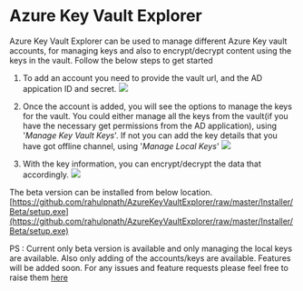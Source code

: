 # Azure Key Vault Explorer
Azure Key Vault Explorer can be used to manage different Azure Key vault accounts, for managing keys and also to encrypt/decrypt content using the keys in the vault.
Follow the below steps to get started
 
1. To add an account you need to provide the vault url, and the AD appication ID and secret. 
![](https://raw.githubusercontent.com/rahulpnath/AzureKeyVaultExplorer/master/Images/AddAccount.png)

2. Once the account is added, you will see the options to manage the keys for the vault. You could either manage all the keys from the vault(if you have the necessary get permissions from the AD application), using '*Manage Key Vault Keys*'. If not you can add the key details that you have got offline channel, using '*Manage Local Keys*'
![](https://raw.githubusercontent.com/rahulpnath/AzureKeyVaultExplorer/master/Images/ManageKeys.png)

3. With the key information, you can encrypt/decrypt the data that accordingly.
![](https://raw.githubusercontent.com/rahulpnath/AzureKeyVaultExplorer/master/Images/CryptographicOperations.png)

The beta version can be installed from below location.
[https://github.com/rahulpnath/AzureKeyVaultExplorer/raw/master/Installer/Beta/setup.exe](https://github.com/rahulpnath/AzureKeyVaultExplorer/raw/master/Installer/Beta/setup.exe)  

PS : 
Current only beta version is available and only managing the local keys are available. Also only adding of the accounts/keys are available. Features will be added soon. For any issues and feature requests please feel free to raise them [here](https://github.com/rahulpnath/AzureKeyVaultExplorer/issues)